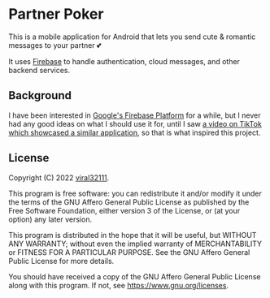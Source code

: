 # Partner Poker

This is a mobile application for Android that lets you send cute & romantic messages to your partner 💕

It uses [Firebase](https://firebase.google.com/) to handle authentication, cloud messages, and other backend services.

## Background

I have been interested in [Google's Firebase Platform](https://firebase.google.com/products-build) for a while, but I never had any good ideas on what I should use it for, until I saw [a video on TikTok which showcased a similar application](https://www.tiktok.com/@scratch_adventure1/video/7112732787085430059), so that is what inspired this project.

## License

Copyright (C) 2022 [viral32111](https://viral32111.com).

This program is free software: you can redistribute it and/or modify
it under the terms of the GNU Affero General Public License as
published by the Free Software Foundation, either version 3 of the
License, or (at your option) any later version.

This program is distributed in the hope that it will be useful,
but WITHOUT ANY WARRANTY; without even the implied warranty of
MERCHANTABILITY or FITNESS FOR A PARTICULAR PURPOSE. See the
GNU Affero General Public License for more details.

You should have received a copy of the GNU Affero General Public License
along with this program. If not, see https://www.gnu.org/licenses.
